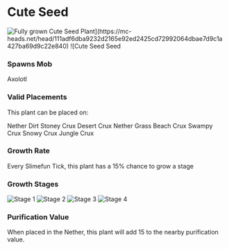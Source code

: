 # Cute Seed

![Fully grown $Cute Seed Plant](https://mc-heads.net/head/111adf6dba9232d2165e92ed2425cd72992064dbae7d9c1a427ba69d9c22e840) ![$Cute Seed Seed](https://mc-heads.net/head/9fd6f27013701cd46bf32066ef2ecf90f1099be89f2e0bd9cc145479970c24b6)

### Spawns Mob

Axolotl

### Valid Placements

This plant can be placed on:

Nether Dirt
Stoney Crux
Desert Crux
Nether Grass
Beach Crux
Swampy Crux
Snowy Crux
Jungle Crux


### Growth Rate

Every Slimefun Tick, this plant has a 15% chance to grow a stage

### Growth Stages

![Stage 1](https://mc-heads.net/head/61ed6c9fd7bd3557e827e57e782a6b184d1843925d88a528435ca1f6084d110) ![Stage 2](https://mc-heads.net/head/a81b9551d20f7bbe058387d3b7c2ca699ae7fa1261cdea869c74553afa38f755) ![Stage 3](https://mc-heads.net/head/8fcf42d8362c25622f1148fb5ca57d16110e72c8f74f878d61fab06d79e5bf8a) ![Stage 4](https://mc-heads.net/head/f3dc69ecd56883902ebdda24371edac0fb15aee752425a3bc743b4ad85caf4f)

### Purification Value

When placed in the Nether, this plant will add 15 to the nearby purification value.